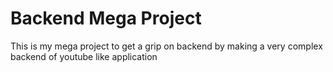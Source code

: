 # Backend Mega Project

This is my mega project to get a grip on backend by making a very complex backend of youtube like application